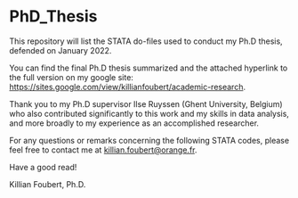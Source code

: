 # PhD_Thesis
This repository will list the STATA do-files used to conduct my Ph.D thesis, defended on January 2022.

You can find the final Ph.D thesis summarized and the attached hyperlink to the full version on my google site: https://sites.google.com/view/killianfoubert/academic-research.

Thank you to my Ph.D supervisor Ilse Ruyssen (Ghent University, Belgium) who also contributed significantly to this work and my skills in data analysis, and more broadly to my experience as an accomplished researcher.

For any questions or remarks concerning the following STATA codes, please feel free to contact me at killian.foubert@orange.fr.

Have a good read!

Killian Foubert, Ph.D.
